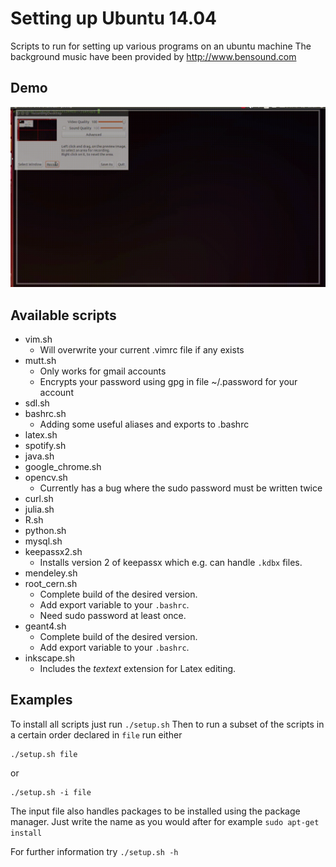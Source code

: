 # Setting up Ubuntu 14.04
Scripts to run for setting up various programs on an ubuntu machine
The background music have been provided by http://www.bensound.com

## Demo
![](demo.gif)

## Available scripts
* vim.sh 
  - Will overwrite your current .vimrc file if any exists
* mutt.sh 
  - Only works for gmail accounts
  - Encrypts your password using gpg in file ~/.password for your account
* sdl.sh 
* bashrc.sh 
  - Adding some useful aliases and exports to .bashrc
* latex.sh 
* spotify.sh 
* java.sh 
* google_chrome.sh 
* opencv.sh 
  - Currently has a bug where the sudo password must be written twice
* curl.sh 
* julia.sh 
* R.sh 
* python.sh 
* mysql.sh 
* keepassx2.sh
  - Installs version 2 of keepassx which e.g. can handle `.kdbx` files. 
* mendeley.sh
* root_cern.sh 
  - Complete build of the desired version.
  - Add export variable to your `.bashrc`.
  - Need sudo password at least once.
* geant4.sh 
  - Complete build of the desired version.
  - Add export variable to your `.bashrc`.
* inkscape.sh
  - Includes the _textext_ extension for Latex editing.



## Examples
To install all scripts just run `./setup.sh`
Then to run a subset of the scripts in a certain order declared in `file` run either
```
./setup.sh file
```
or
```
./setup.sh -i file
```
The input file also handles packages to be installed using the package manager. Just write the name as you would after for example `sudo apt-get install`

For further information try `./setup.sh -h`

